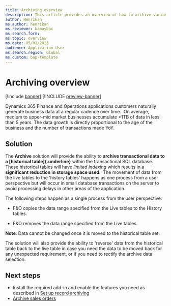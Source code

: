 ```yaml
---
title: Archiving overview
description: This article provides an overview of how to archive various types of records in finance and operations apps.
author: Henrikan
ms.author: henrikan
ms.reviewer: kamaybac
ms.search.form: 
ms.topic: overview
ms.date: 05/01/2023
audience: Application User
ms.search.region: Global
ms.custom: bap-template
---
```


# Archiving overview

[!include [banner](../includes/banner.md)]
[!INCLUDE [preview-banner](../includes/preview-banner.md)]

Dynamics 365 Finance and Operations applications customers naturally
generate business data at a regular cadence over time.  On average,
medium to upper-mid market businesses accumulate \>1TB of data in less
than 5 years. The data growth is directly proportional to the age of the
business and the number of transactions made YoY.

## Solution
The **Archive** solution will provide the ability to **archive
transactional data to a [historical table]{.underline}** within the
transactional SQL database. These historical tables will have *limited
indexing* which results in a **significant reduction in storage space
used**.  The movement of data from the live tables to the 'history
tables' happens as one process from a user perspective but will occur in
small database transactions on the server to avoid processing delays in
other areas of the application. 

The following steps happen as a single process from the user
perspective:

-   F&O copies the data range specified from the Live tables to the
    History tables.

-   F&O removes the data range specified from the Live tables.

**Note**: Data cannot be changed once it is moved to the historical
table set. 

The solution will also provide the ability to 'reverse' data from the
historical table back to the live table in case you need the data to be
moved back for any unexpected requirement, or if you need to rectify the
archive data selection. 

## Next steps

- Install the required add-in and enable the features you need as described in [Set up record archiving](archiving-setup.md)
- [Archive sales orders](archiving-sales-orders.md)

